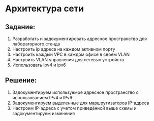 # Архитектура сети 
## Задание:
1. Разработать и задокументировать адресное пространство для лабораторного стенда
2. Настроить ip адреса на каждом активном порту
3. Настроить каждый VPC в каждом офисе в своем VLAN
4. Настроить VLAN управления для сетевых устройств
5. Использовать ipv4 и ipv6
## Решение: 
1. Задокументируем используемое адресное пространство с использованием IPv4 и IPv6
2. Задокументируем выделенные для маршрутизаторов IP-адреса
3. Настроим IP-адреса с учетом приведённой выше схемы и задокументируем изменения


